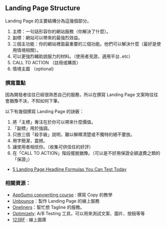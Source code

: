 ## Landing Page Structure

Landing Page 的主要結構分為這幾個部分。

1. 主標：一句話形容你的網站服務（你解決了什麼）。
2. 副標：網站可以帶來的最強烈效益。
3. 三個主功能：你的網站裡面最重要的三個功能。他們可以解決什麼（最好是使用情境相關）。
4. 可以更強烈輔助說服力的材料。（使用者見證，適用平台..etc）
5. CALL TO ACTION （註冊或購買）
6. 情境主圖 （optional)

### 撰寫重點

因為開發者往往已經很熟悉自己的服務，所以在撰寫 Landing Page 文案時往往會猶豫不決，不知如何下筆。

以下有幾個撰寫 Landing Page 的訣竅：

1. 將「主標」專注在於你可以帶來什麼價值。
2. 「副標」用於強調。
3. 只放三個「殺手級」說明，難以解釋清楚或不獨特的絕不要放。
4. 用字簡潔，震撼。
5. 讓使用者相信你。（收集可供信任的好評）
6. 在「CALL TO ACTION」階段擺脫猶豫。（可以是不好用保證全額退費之類的「保證」）


* [5 Landing Page Headline Formulas You Can Test Today](http://unbounce.com/landing-pages/5-headline-formulas/)

### 相關資源：

* [AppSumo copywriting course](http://www.appsumo.com/copywriting-course/) : 撰寫 Copy 的教學
* [Unbounce](http://unbounce.com/)：製作 Landing Page 的線上服務
* [Oneliners](http://http://oneliners.co/.co)：幫忙想 Tagline 的服務。
* [Optimizely](http://optimizely.com): A/B Testing 工具，可以用來測試文案、圖片、按鈕等等
* [123RF](http://www.123rf.com/) : 線上圖庫

